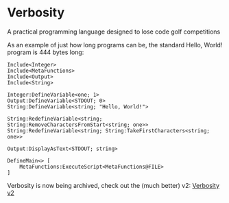 # Verbosity
A practical programming language designed to lose code golf competitions

As an example of just how long programs can be, the standard Hello, World! program is 444 bytes long:

    Include<Integer>
    Include<MetaFunctions>
    Include<Output>
    Include<String>

    Integer:DefineVariable<one; 1>
    Output:DefineVariable<STDOUT; 0>
    String:DefineVariable<string; "Hello, World!">

    String:RedefineVariable<string; String:RemoveCharactersFromStart<string; one>>
    String:RedefineVariable<string; String:TakeFirstCharacters<string; one>>

    Output:DisplayAsText<STDOUT; string>

    DefineMain<> [
        MetaFunctions:ExecuteScript<MetaFunctions@FILE>
    ]

Verbosity is now being archived, check out the (much better) v2: [Verbosity v2](https://github.com/cairdcoinheringaahing/Verbosity-v2)
